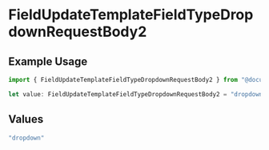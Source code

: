# FieldUpdateTemplateFieldTypeDropdownRequestBody2

## Example Usage

```typescript
import { FieldUpdateTemplateFieldTypeDropdownRequestBody2 } from "@documenso/sdk-typescript/models/operations";

let value: FieldUpdateTemplateFieldTypeDropdownRequestBody2 = "dropdown";
```

## Values

```typescript
"dropdown"
```